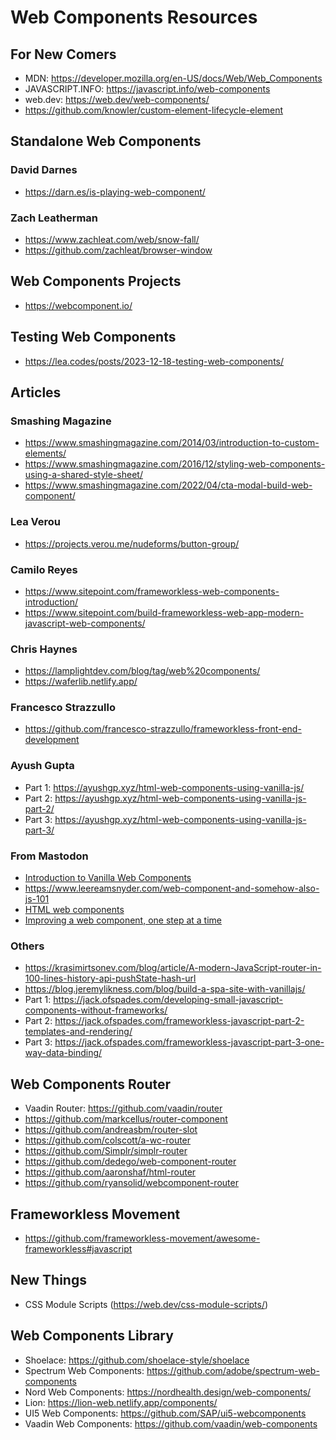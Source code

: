 # Web Components Resources

## For New Comers
- MDN: https://developer.mozilla.org/en-US/docs/Web/Web_Components
- JAVASCRIPT.INFO: https://javascript.info/web-components
- web.dev: https://web.dev/web-components/
- https://github.com/knowler/custom-element-lifecycle-element

## Standalone Web Components

### David Darnes
- https://darn.es/is-playing-web-component/

### Zach Leatherman
- https://www.zachleat.com/web/snow-fall/
- https://github.com/zachleat/browser-window

## Web Components Projects

- https://webcomponent.io/

## Testing Web Components

- https://lea.codes/posts/2023-12-18-testing-web-components/

## Articles

### Smashing Magazine

- https://www.smashingmagazine.com/2014/03/introduction-to-custom-elements/
- https://www.smashingmagazine.com/2016/12/styling-web-components-using-a-shared-style-sheet/
- https://www.smashingmagazine.com/2022/04/cta-modal-build-web-component/

### Lea Verou

- https://projects.verou.me/nudeforms/button-group/

### Camilo Reyes

- https://www.sitepoint.com/frameworkless-web-components-introduction/
- https://www.sitepoint.com/build-frameworkless-web-app-modern-javascript-web-components/

### Chris Haynes

- https://lamplightdev.com/blog/tag/web%20components/
- https://waferlib.netlify.app/

### Francesco Strazzullo

- https://github.com/francesco-strazzullo/frameworkless-front-end-development

### Ayush Gupta

- Part 1: https://ayushgp.xyz/html-web-components-using-vanilla-js/
- Part 2: https://ayushgp.xyz/html-web-components-using-vanilla-js-part-2/
- Part 3: https://ayushgp.xyz/html-web-components-using-vanilla-js-part-3/

### From Mastodon

- [Introduction to Vanilla Web Components](https://tomascornelles.com/en/blog/2023/introduction-to-vanilla-web-components/)
- https://www.leereamsnyder.com/web-component-and-somehow-also-js-101
- [HTML web components](https://adactio.com/journal/20618)
- [Improving a web component, one step at a time](https://blog.ltgt.net/web-component-step-by-step-improvement/)

### Others

- https://krasimirtsonev.com/blog/article/A-modern-JavaScript-router-in-100-lines-history-api-pushState-hash-url
- https://blog.jeremylikness.com/blog/build-a-spa-site-with-vanillajs/
- Part 1: https://jack.ofspades.com/developing-small-javascript-components-without-frameworks/
- Part 2: https://jack.ofspades.com/frameworkless-javascript-part-2-templates-and-rendering/
- Part 3: https://jack.ofspades.com/frameworkless-javascript-part-3-one-way-data-binding/

## Web Components Router

- Vaadin Router: https://github.com/vaadin/router
- https://github.com/markcellus/router-component
- https://github.com/andreasbm/router-slot
- https://github.com/colscott/a-wc-router
- https://github.com/Simplr/simplr-router
- https://github.com/dedego/web-component-router
- https://github.com/aaronshaf/html-router
- https://github.com/ryansolid/webcomponent-router


## Frameworkless Movement

- https://github.com/frameworkless-movement/awesome-frameworkless#javascript

## New Things

- CSS Module Scripts (https://web.dev/css-module-scripts/)

## Web Components Library

- Shoelace: https://github.com/shoelace-style/shoelace
- Spectrum Web Components: https://github.com/adobe/spectrum-web-components
- Nord Web Components: https://nordhealth.design/web-components/
- Lion: https://lion-web.netlify.app/components/
- UI5 Web Components: https://github.com/SAP/ui5-webcomponents
- Vaadin Web Components: https://github.com/vaadin/web-components
